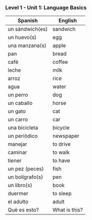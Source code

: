 ### Level 1 - Unit 1: Language Basics

| Spanish         | English       |
| --------------- | ------------- |
| un sàndwich(es) | sandwich      |
| un huevo(s)     | egg           |
| una manzana(s)  | apple         |
| pan             | bread         |
| cafè            | coffee        |
| leche           | milk          |
| arroz           | rice          |
| agua            | water         |
| un perro        | dog           |
| un caballo      | horse         |
| un gato         | cat           |
| un carro        | car           |
| una bicicleta   | bicycle       |
| un periòdico    | newspaper     |
| manejar         | to drive      |
| caminar         | to walk       |
| tiener          | to have       |
| un pez (peces)  | fish          |
| un bolígrafo(s) | pen           |
| un libro(s)     | book          |
| duermer         | to sleep      |
| el adulto       | adult         |
| Què es esto?    | What is this? |